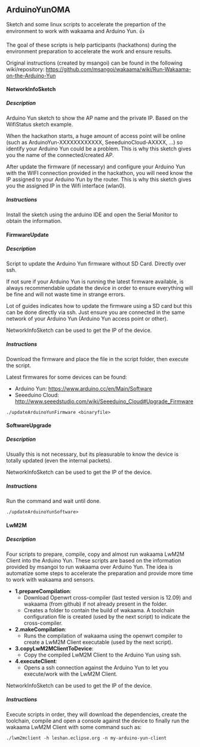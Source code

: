 ## ArduinoYunOMA

Sketch and some linux scripts to accelerate the prepartion of the environment to work with wakaama and Arduino Yun. :+1:

The goal of these scripts is help participants (hackathons) during the environment preparation to accelerate the work and ensure results.

Original instructions (created by msangoi) can be found in the following wiki/repository: https://github.com/msangoi/wakaama/wiki/Run-Wakaama-on-the-Arduino-Yun

#### NetworkInfoSketch

##### Description
Arduino Yun sketch to show the AP name and the private IP. Based on the WifiStatus sketch example.

When the hackathon starts, a huge amount of access point will be online (such as ArduinoYun-XXXXXXXXXXXX, SeeeduinoCloud-AXXXX, ...) so identify your Arduino Yun could be a problem. This is why this sketch gives you the name of the connected/created AP.

After update the firmware (if necessary) and configure your Arduino Yun with the WIFI connection provided in the hackathon, you will need know the IP assigned to your Arduino Yun by the router. This is why this sketch gives you the assigned IP in the Wifi interface (wlan0). 

##### Instructions
Install the sketch using the arduino IDE and open the Serial Monitor to obtain the information.

#### FirmwareUpdate

##### Description
Script to update the Arduino Yun firmware without SD Card. Directly over ssh. 

If not sure if your Arduino Yun is running the latest firmware available, is always recommendable update the device in order to ensure everything will be fine and will not waste time in strange errors.

Lot of guides indicates how to update the firmware using a SD card but this can be done directly via ssh. Just ensure you are connected in the same network of your Arduino Yun (Arduino Yun access point or other).

NetworkInfoSketch can be used to get the IP of the device.

##### Instructions
Download the firmware and place the file in the script folder, then execute the script.

Latest firmwares for some devices can be found:

- Arduino Yun: https://www.arduino.cc/en/Main/Software
- Seeeduino Cloud: http://www.seeedstudio.com/wiki/Seeeduino_Cloud#Upgrade_Firmware

```
./updateArduinoYunFirmware <binaryfile>
```

#### SoftwareUpgrade

##### Description
Usually this is not necessary, but its pleasurable to know the device is totally updated (even the internal packets).

NetworkInfoSketch can be used to get the IP of the device.

##### Instructions
Run the command and wait until done.
```
./updateArduinoYunSoftware>
```

#### LwM2M

##### Description
Four scripts to prepare, compile, copy and almost run wakaama LwM2M Client into the Arduino Yun. These scripts are based on the information provided by msangoi to run wakaama over Arduino Yun. The idea is automatize some steps to accelerate the preparation and provide more time to work with wakaama and sensors.

- **1.prepareCompilation**: 
  - Download Openwrt cross-compiler (last tested version is 12.09) and wakaama (from github) if not already present in the folder.
  - Creates a folder to contain the build of wakaama. A toolchain configuration file is created (used by the next script) to indicate the cross-compiler.
- **2.makeCompilation**: 
  - Runs the compilation of wakaama using the openwrt compiler to create a LwM2M Client executable (used by the next script).
- **3.copyLwM2MClientToDevice**: 
  - Copy the compiled LwM2M Client to the Arduino Yun using ssh.
- **4.executeClient**: 
  - Opens a ssh connection against the Arduino Yun to let you execute/work with the LwM2M Client.

NetworkInfoSketch can be used to get the IP of the device.

##### Instructions
Execute scripts in order, they will download the dependencies, create the toolchain, compile and open a console against the device to finally run the wakaama LwM2M Client with some command such as:

```
./lwm2mclient -h leshan.eclipse.org -n my-arduino-yun-client
```

